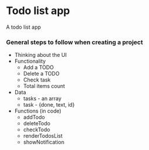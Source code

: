 # Todo list app
A todo list app


### General steps to follow when creating a project

- Thinking about the UI
- Functionality
	- Add a TODO
	- Delete a TODO
	- Check task
	- Total items count
- Data
	- tasks - an array
	- task - {done, text, id}
- Functions (in code)
	- addTodo
	- deleteTodo
	- checkTodo
	- renderTodosList
	- showNotification